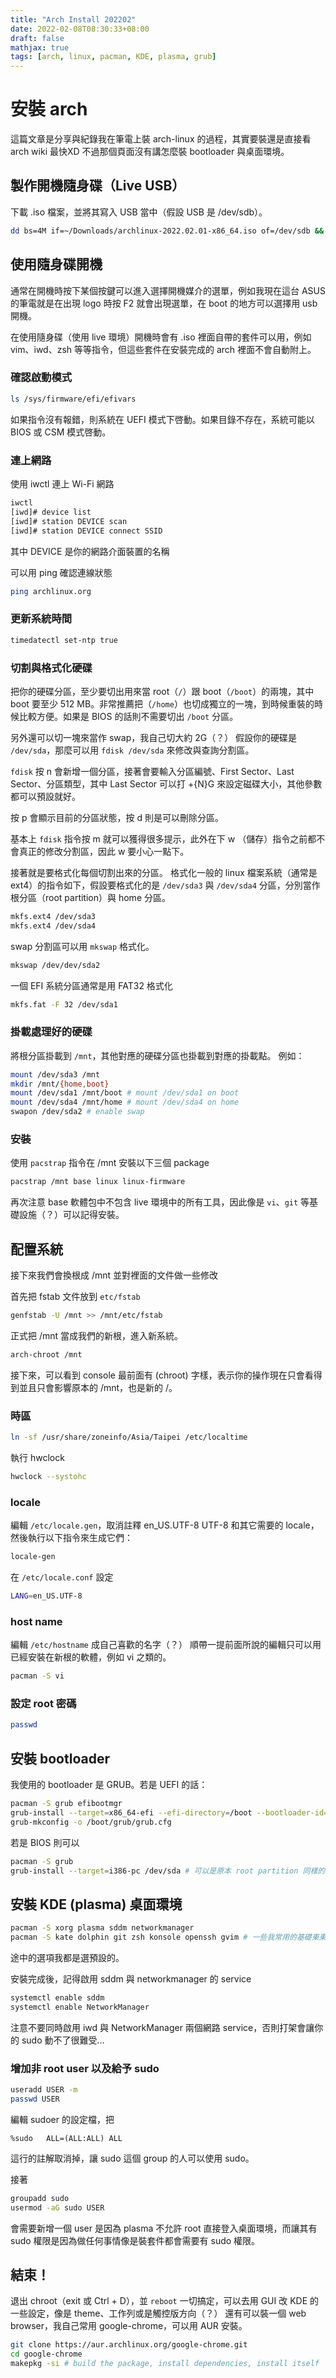 ```yaml
---
title: "Arch Install 202202"
date: 2022-02-08T08:30:33+08:00
draft: false
mathjax: true
tags: [arch, linux, pacman, KDE, plasma, grub]
---
```


# 安裝 arch

這篇文章是分享與紀錄我在筆電上裝 arch-linux 的過程，其實要裝還是直接看 arch wiki 最快XD 不過那個頁面沒有講怎麼裝 bootloader 與桌面環境。
<!-- 選用的桌面環境是 KDE （plasma）。-->

## 製作開機隨身碟（Live USB）
下載 .iso 檔案，並將其寫入 USB 當中（假設 USB 是 /dev/sdb）。
```bash
dd bs=4M if=~/Downloads/archlinux-2022.02.01-x86_64.iso of=/dev/sdb && sync
```

## 使用隨身碟開機
通常在開機時按下某個按鍵可以進入選擇開機媒介的選單，例如我現在這台 ASUS 的筆電就是在出現 logo 時按 F2 就會出現選單，在 boot 的地方可以選擇用
 usb 開機。

在使用隨身碟（使用 live 環境）開機時會有 .iso 裡面自帶的套件可以用，例如 vim、iwd、zsh 等等指令，但這些套件在安裝完成的 arch 裡面不會自動附上。

### 確認啟動模式
```bash
ls /sys/firmware/efi/efivars
```
如果指令沒有報錯，則系統在 UEFI 模式下啓動。如果目錄不存在，系統可能以 BIOS 或 CSM 模式啓動。

### 連上網路
使用 iwctl 連上 Wi-Fi 網路
```bash
iwctl
[iwd]# device list
[iwd]# station DEVICE scan
[iwd]# station DEVICE connect SSID
```
其中 DEVICE 是你的網路介面裝置的名稱

可以用 ping 確認連線狀態
```bash
ping archlinux.org
```

### 更新系統時間
```bash
timedatectl set-ntp true
```

### 切割與格式化硬碟
把你的硬碟分區，至少要切出用來當 root（`/`）跟 boot（`/boot`）的兩塊，其中 boot 要至少 512 MB。非常推薦把（`/home`）也切成獨立的一塊，到時候重裝的時候比較方便。如果是 BIOS 的話則不需要切出 `/boot` 分區。

另外還可以切一塊來當作 swap，我自己切大約 2G（？）
假設你的硬碟是 `/dev/sda`，那麼可以用 `fdisk /dev/sda` 來修改與查詢分割區。

`fdisk` 按 n 會新增一個分區，接著會要輸入分區編號、First Sector、Last Sector、分區類型，其中 Last Sector 可以打 +{N}G 來設定磁碟大小，其他參數都可以預設就好。

按 p 會顯示目前的分區狀態，按 d 則是可以刪除分區。

基本上 `fdisk` 指令按 m 就可以獲得很多提示，此外在下 w （儲存）指令之前都不會真正的修改分割區，因此 w 要小心一點下。

接著就是要格式化每個切割出來的分區。
格式化一般的 linux 檔案系統（通常是 ext4）的指令如下，假設要格式化的是 `/dev/sda3` 與 `/dev/sda4` 分區，分別當作根分區（root partition）與 home 分區。

```bash
mkfs.ext4 /dev/sda3
mkfs.ext4 /dev/sda4
```

swap 分割區可以用 `mkswap` 格式化。
```bash
mkswap /dev/dev/sda2
```

一個 EFI 系統分區通常是用 FAT32 格式化
```bash
mkfs.fat -F 32 /dev/sda1
```

### 掛載處理好的硬碟
將根分區掛載到 `/mnt`，其他對應的硬碟分區也掛載到對應的掛載點。
例如：
```bash
mount /dev/sda3 /mnt
mkdir /mnt/{home,boot}
mount /dev/sda1 /mnt/boot # mount /dev/sda1 on boot
mount /dev/sda4 /mnt/home # mount /dev/sda4 on home
swapon /dev/sda2 # enable swap
```

### 安裝
使用 `pacstrap` 指令在 /mnt 安裝以下三個 package
```bash
pacstrap /mnt base linux linux-firmware
```

再次注意 base 軟體包中不包含 live 環境中的所有工具，因此像是 `vi`、`git` 等基礎設施（？）可以記得安裝。

## 配置系統
接下來我們會換根成 /mnt 並對裡面的文件做一些修改

首先把 fstab 文件放到 `etc/fstab`
```bash
genfstab -U /mnt >> /mnt/etc/fstab
```

正式把 /mnt 當成我們的新根，進入新系統。
```bash
arch-chroot /mnt
```

接下來，可以看到 console 最前面有 (chroot) 字樣，表示你的操作現在只會看得到並且只會影響原本的 /mnt，也是新的 /。

### 時區
```bash
ln -sf /usr/share/zoneinfo/Asia/Taipei /etc/localtime
```

執行 hwclock
```bash
hwclock --systohc
```

### locale
編輯 `/etc/locale.gen`，取消註釋 en_US.UTF-8 UTF-8 和其它需要的 locale，然後執行以下指令來生成它們：
```bash
locale-gen
```

在 `/etc/locale.conf` 設定
```bash
LANG=en_US.UTF-8
```

### host name
編輯 `/etc/hostname` 成自己喜歡的名字（？）
順帶一提前面所說的編輯只可以用已經安裝在新根的軟體，例如 vi 之類的。
```bash
pacman -S vi
```

### 設定 root 密碼
```bash
passwd
```

## 安裝 bootloader

我使用的 bootloader 是 GRUB。若是 UEFI 的話：
```bash
pacman -S grub efibootmgr
grub-install --target=x86_64-efi --efi-directory=/boot --bootloader-id=GRUB
grub-mkconfig -o /boot/grub/grub.cfg
```

若是 BIOS 則可以

```bash
pacman -S grub
grub-install --target=i386-pc /dev/sda # 可以是原本 root partition 同樣的硬碟
```



## 安裝 KDE (plasma) 桌面環境

```bash
pacman -S xorg plasma sddm networkmanager
pacman -S kate dolphin git zsh konsole openssh gvim # 一些我常用的基礎東東（？）
```

途中的選項我都是選預設的。

安裝完成後，記得啟用 sddm 與 networkmanager 的 service
```bash
systemctl enable sddm
systemctl enable NetworkManager
```
注意不要同時啟用 iwd 與 NetworkManager 兩個網路 service，否則打架會讓你的 sudo 動不了很難受…

### 增加非 root user 以及給予 sudo

```bash
useradd USER -m
passwd USER
```

編輯 sudoer 的設定檔，把

```text
%sudo   ALL=(ALL:ALL) ALL
```

這行的註解取消掉，讓 sudo 這個 group 的人可以使用 sudo。

接著
```bash
groupadd sudo
usermod -aG sudo USER
```

會需要新增一個 user 是因為 plasma 不允許 root 直接登入桌面環境，而讓其有 sudo 權限是因為做任何事情像是裝套件都會需要有 sudo 權限。

## 結束！
退出 chroot（exit 或 Ctrl + D），並 `reboot`
一切搞定，可以去用 GUI 改 KDE 的一些設定，像是 theme、工作列或是觸控版方向（？）
還有可以裝一個 web browser，我自己常用 google-chrome，可以用 AUR 安裝。

```bash
git clone https://aur.archlinux.org/google-chrome.git
cd google-chrome
makepkg -si # build the package, install dependencies, install itself
```
